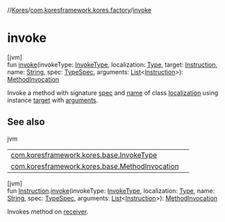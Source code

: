 //[Kores](../../index.md)/[com.koresframework.kores.factory](index.md)/[invoke](invoke.md)

# invoke

[jvm]\
fun [invoke](invoke.md)(invokeType: [InvokeType](../com.koresframework.kores.base/-invoke-type/index.md), localization: [Type](https://docs.oracle.com/javase/8/docs/api/java/lang/reflect/Type.html), target: [Instruction](../com.koresframework.kores/-instruction/index.md), name: [String](https://kotlinlang.org/api/latest/jvm/stdlib/kotlin/-string/index.html), spec: [TypeSpec](../com.koresframework.kores.base/-type-spec/index.md), arguments: [List](https://kotlinlang.org/api/latest/jvm/stdlib/kotlin.collections/-list/index.html)<[Instruction](../com.koresframework.kores/-instruction/index.md)>): [MethodInvocation](../com.koresframework.kores.base/-method-invocation/index.md)

Invoke a method with signature [spec](invoke.md) and [name](invoke.md) of class [localization](invoke.md) using instance [target](invoke.md) with [arguments](invoke.md).

## See also

jvm

| | |
|---|---|
| [com.koresframework.kores.base.InvokeType](../com.koresframework.kores.base/-invoke-type/index.md) |  |
| [com.koresframework.kores.base.MethodInvocation](../com.koresframework.kores.base/-method-invocation/index.md) |  |

[jvm]\
fun [Instruction](../com.koresframework.kores/-instruction/index.md).[invoke](invoke.md)(invokeType: [InvokeType](../com.koresframework.kores.base/-invoke-type/index.md), localization: [Type](https://docs.oracle.com/javase/8/docs/api/java/lang/reflect/Type.html), name: [String](https://kotlinlang.org/api/latest/jvm/stdlib/kotlin/-string/index.html), spec: [TypeSpec](../com.koresframework.kores.base/-type-spec/index.md), arguments: [List](https://kotlinlang.org/api/latest/jvm/stdlib/kotlin.collections/-list/index.html)<[Instruction](../com.koresframework.kores/-instruction/index.md)>): [MethodInvocation](../com.koresframework.kores.base/-method-invocation/index.md)

Invokes method on [receiver](../com.koresframework.kores/-instruction/index.md).
